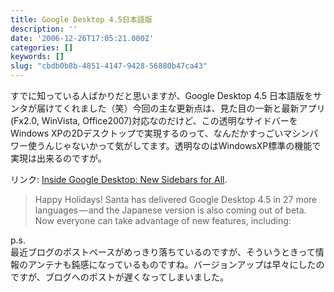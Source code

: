 ```yaml
---
title: Google Desktop 4.5日本語版
description: ''
date: '2006-12-26T17:05:21.000Z'
categories: []
keywords: []
slug: "cbdb0b8b-4851-4147-9428-56880b47ca43"
---
```

すでに知っている人ばかりだと思いますが、Google Desktop 4.5 日本語版をサンタが届けてくれました（笑）今回の主な更新点は、見た目の一新と最新アプリ(Fx2.0, WinVista, Office2007)対応なのだけど、この透明なサイドバーをWindows XPの2Dデスクトップで実現するのって、なんだかすっごいマシンパワー使うんじゃないかって気がしてます。透明なのはWindowsXP標準の機能で実現は出来るのですが。

リンク: [Inside Google Desktop: New Sidebars for All](http://googledesktop.blogspot.com/2006/12/new-sidebars-for-all.html "Inside Google Desktop: New Sidebars for All").

> Happy Holidays! Santa has delivered Google Desktop 4.5 in 27 more languages — and the Japanese version is also coming out of beta. Now everyone can take advantage of new features, including:

p.s.  
最近ブログのポストペースがめっきり落ちているのですが、そういうときって情報のアンテナも鈍感になっているものですね。バージョンアップは早々にしたのですが、ブログへのポストが遅くなってしまいました。